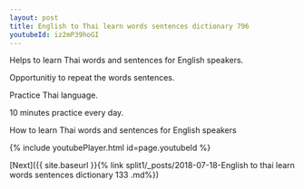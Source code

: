 ```yaml
---
layout: post
title: English to Thai learn words sentences dictionary 796 
youtubeId: iz2mP39hoGI
---
```

 
 
Helps to learn Thai words and sentences for English speakers.

Opportunitiy to repeat the words sentences. 

Practice Thai language. 
 
10 minutes practice every day. 
 
How to learn Thai words and sentences for English speakers 
 
{% include youtubePlayer.html id=page.youtubeId %}
 
 
[Next]({{ site.baseurl }}{% link  split1/_posts/2018-07-18-English to thai learn words sentences dictionary 133 .md%})
 
